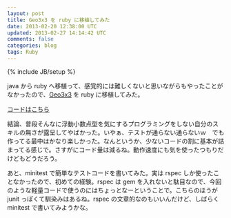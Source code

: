```yaml
---
layout: post
title: Geo3x3 を ruby に移植してみた
date: 2013-02-20 12:38:00 UTC
updated: 2013-02-27 14:14:42 UTC
comments: false
categories: blog
tags: Ruby
---
```

{% include JB/setup %}

<p>java から ruby へ移植って、感覚的には難しくないと思いながらもやったことがなかったので、<a href="http://fukuno.jig.jp/205">Geo3x3</a> を ruby に移植してみた。</p> <p><a href="https://github.com/mirutover/Geo3x3/blob/master/geo_3x3.rb">コードはこちら</a></p> <p>結論、普段そんなに浮動小数点型を気にするプログラミングをしない自分のスキルの無さが露呈してやばかった。いやぁ、テストが通らない通らないｗ　でも作ってる最中はかなり楽しかった。なんというか、少ないコードの割に基本が詰まってる感じで。さすがにコード量は減るね。動作速度にも気を使ったつもりだけどもどうだろう。</p> <p>あと、minitest で簡単なテストコードを書いてみた。実は rspec しか使ったことなかったので、初めての経験。rspec は gem を入れないと駄目なので、今回のような軽量コードで使うのにはちょっとなーということで。こちらのほうが junit っぽくて馴染みはあるね。rspec の文章的なのもいいんだけど、しばらく minitest で書いてみようかな。</p>